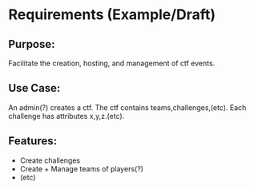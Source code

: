 # Requirements (Example/Draft)
## Purpose:
Facilitate the creation, hosting, and management of ctf events.
## Use Case:
An admin(?) creates a ctf. The ctf contains teams,challenges,(etc). Each challenge has attributes x,y,z.(etc).
## Features:
- Create challenges
- Create + Manage teams of players(?)
- (etc)
